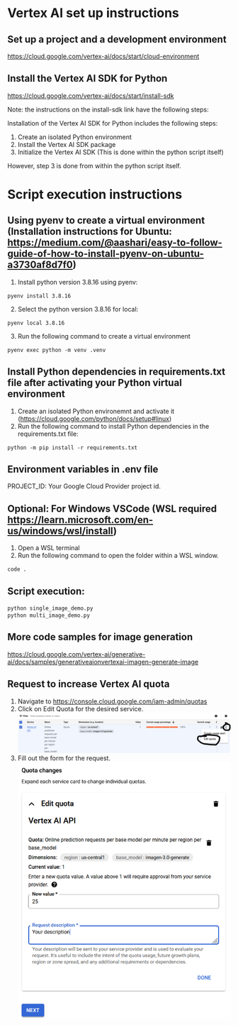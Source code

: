 # Vertex AI set up instructions

## Set up a project and a development environment

https://cloud.google.com/vertex-ai/docs/start/cloud-environment

## Install the Vertex AI SDK for Python

https://cloud.google.com/vertex-ai/docs/start/install-sdk

Note: the instructions on the install-sdk link have the following steps:

Installation of the Vertex AI SDK for Python includes the following steps:

1. Create an isolated Python environment
2. Install the Vertex AI SDK package
3. Initialize the Vertex AI SDK (This is done within the python script itself)

However, step 3 is done from within the python script itself.

# Script execution instructions

## Using pyenv to create a virtual environment (Installation instructions for Ubuntu: https://medium.com/@aashari/easy-to-follow-guide-of-how-to-install-pyenv-on-ubuntu-a3730af8d7f0)

1. Install python version 3.8.16 using pyenv:

```
pyenv install 3.8.16
```

2. Select the python version 3.8.16 for local:

```
pyenv local 3.8.16
```

3. Run the following command to create a virtual environment

```
pyenv exec python -m venv .venv
```

## Install Python dependencies in requirements.txt file after activating your Python virtual environment

1. Create an isolated Python environemnt and activate it (https://cloud.google.com/python/docs/setup#linux)
2. Run the following command to install Python dependencies in the requirements.txt file:

```
python -m pip install -r requirements.txt
```

## Environment variables in .env file

PROJECT_ID: Your Google Cloud Provider project id.

## Optional: For Windows VSCode (WSL required https://learn.microsoft.com/en-us/windows/wsl/install)

1. Open a WSL terminal
2. Run the following command to open the folder within a WSL window.

```
code .
```

## Script execution:

```
python single_image_demo.py
python multi_image_demo.py
```

## More code samples for image generation

https://cloud.google.com/vertex-ai/generative-ai/docs/samples/generativeaionvertexai-imagen-generate-image

## Request to increase Vertex AI quota

1. Navigate to https://console.cloud.google.com/iam-admin/quotas
2. Click on Edit Quota for the desired service.
   ![Edit Quote Button](instructions_images/edit_quota.PNG)
3. Fill out the form for the request.
   ![Quota Changes Form](instructions_images/quota_changes_form.PNG)
